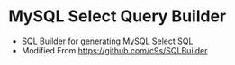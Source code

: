 MySQL Select Query Builder
=============
* SQL Builder for generating MySQL Select SQL
* Modified From https://github.com/c9s/SQLBuilder
